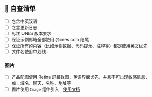 <!--
首先，感谢你的贡献！😄

在维护者审核通过后会合并。
-->

## 📝 自查清单

- [ ] 包含中英双语
- [ ] 包含更新日志
- [ ] 标注 ONES 版本要求
- [ ] 保证示例邮箱全部使用 @ones.com 结尾
- [ ] 保证所有的内容（比如示例数据、代码提示、注释等）都是使用英文优先
- [ ] 文件名使用中划线 `-`

### 图片

- [ ] 产品配图使用 Retina 屏幕截图，英语界面优先，并且不可出现敏感信息，如：域名、聊天、名称、地址等
- [ ] 图片使用 `Image` 组件引入：[使用文档](https://docusaurus.io/zh-CN/docs/api/plugins/@docusaurus/plugin-ideal-image#usage)
